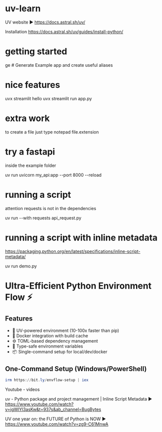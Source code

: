# uv-learn
UV website ► https://docs.astral.sh/uv/

Installation https://docs.astral.sh/uv/guides/install-python/

# getting started
 ge # Generate Example app and create useful aliases

# nice features
uvx streamlit hello
uvx streamlit run app.py

# extra work
to create a file just type notepad file.extension

# try a fastapi

inside the example folder

uv run uvicorn my_api:app --port 8000 --reload

# running a script
attention requests is not in the dependencies

uv run --with requests api_request.py

# running a script with inline metadata
https://packaging.python.org/en/latest/specifications/inline-script-metadata/


uv run demo.py

# Ultra-Efficient Python Environment Flow ⚡

## Features
- 🚀 UV-powered environment (10-100x faster than pip)
- 🐳 Docker integration with build cache
- ⚙️ TOML-based dependency management
- 🔐 Type-safe environment variables
- 📦 Single-command setup for local/dev/docker

## One-Command Setup (Windows/PowerShell)
```powershell
irm https://bit.ly/envflow-setup | iex
```

Youtube - videos

uv - Python package and project management | Inline Script Metadata  ►
https://www.youtube.com/watch?v=igWlYl3asKw&t=937s&ab_channel=BugBytes

UV one year on: the FUTURE of Python is NOW ► 
https://www.youtube.com/watch?v=zg9-C61MnwA

